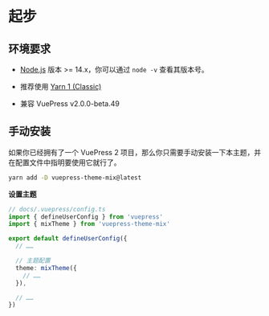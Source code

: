 # 起步

## 环境要求

- [Node.js](https://nodejs.org/zh-cn/download/) 版本 >= 14.x，你可以通过 `node -v` 查看其版本号。

- 推荐使用 [Yarn 1 (Classic)](https://classic.yarnpkg.com/en/docs/getting-started)

- 兼容 VuePress v2.0.0-beta.49

## 手动安装

如果你已经拥有了一个 VuePress 2 项目，那么你只需要手动安装一下本主题，并在配置文件中指明要使用它就行了。

```sh
yarn add -D vuepress-theme-mix@latest
```

**设置主题**

```ts
// docs/.vuepress/config.ts
import { defineUserConfig } from 'vuepress'
import { mixTheme } from 'vuepress-theme-mix'

export default defineUserConfig({
  // ……

  // 主题配置
  theme: mixTheme({
    // ……
  }),

  // ……
})
```

